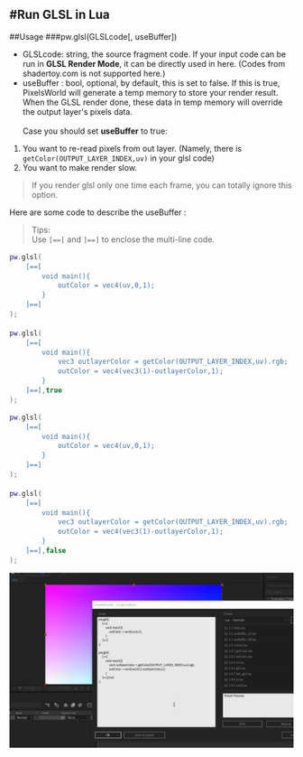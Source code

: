 #Run GLSL in Lua
---

##Usage
###pw.glsl(GLSLcode[, useBuffer])
- GLSLcode: string, the source fragment code. If your input code can be run in **GLSL Render Mode**, it can be directly used in here. (Codes from shadertoy.com is not supported here.)
- useBuffer : bool, optional, by default, this is set to false. If this is true, PixelsWorld will generate a temp memory to store your render result. When the GLSL render done, these data in temp memory will override the output layer's pixels data. 
<br/><br/>
Case you should set **useBuffer** to true: 
1. You want to re-read pixels from out layer. (Namely, there is ```getColor(OUTPUT_LAYER_INDEX,uv)``` in your glsl code)
2. You want to make render slow. 
> If you render glsl only one time each frame, you can totally ignore this option. 


Here are some code to describe the useBuffer : 
> Tips:<br/>
> Use `[==[` and `]==]` to enclose the multi-line code.

```lua:useBuffer_on.lua
pw.glsl(
    [==[
        void main(){
            outColor = vec4(uv,0,1);
        }
    ]==]
);

pw.glsl(
    [==[
        void main(){
            vec3 outlayerColor = getColor(OUTPUT_LAYER_INDEX,uv).rgb;
            outColor = vec4(vec3(1)-outlayerColor,1);
        }
    ]==],true
);
```

```lua:useBuffer_off.lua
pw.glsl(
    [==[
        void main(){
            outColor = vec4(uv,0,1);
        }
    ]==]
);

pw.glsl(
    [==[
        void main(){
            vec3 outlayerColor = getColor(OUTPUT_LAYER_INDEX,uv).rgb;
            outColor = vec4(vec3(1)-outlayerColor,1);
        }
    ]==],false
);
```

![useBuffer](useBuffer.gif)